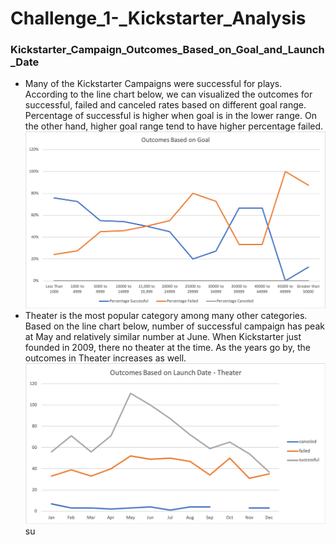# Challenge_1-_Kickstarter_Analysis
### Kickstarter_Campaign_Outcomes_Based_on_Goal_and_Launch_Date
- Many of the Kickstarter Campaigns were successful for plays. According to the line chart below, we can visualized the outcomes for successful, failed and canceled rates based on different goal range. Percentage of successful is higher when goal is in the lower range. On the other hand, higher goal range tend to have higher percentage failed. 
![Outcomes_Based_On_Goal](image/Outcomes_Based_On_Goal.png)
- Theater is the most popular category among many other categories. Based on the line chart below, number of successful campaign has peak at May and relatively similar number at June. When Kickstarter just founded in 2009, there no theater at the time. As the years go by, the outcomes in Theater increases as well. 
![Outcomes_Based_on_Launch_Date_Theater](image/Outcomes_Based_on_Launch_Date_Theater.png)su
